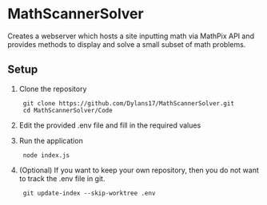 # MathScannerSolver
Creates a webserver which hosts a site inputting math via MathPix API and provides methods to display and solve a small subset of math problems.

## Setup
1. Clone the repository

        git clone https://github.com/Dylans17/MathScannerSolver.git
        cd MathScannerSolver/Code

2. Edit the provided .env file and fill in the required values
3. Run the application

        node index.js

4. (Optional) If you want to keep your own repository, then you do not want to track the .env file in git.

        git update-index --skip-worktree .env

